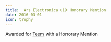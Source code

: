 ```yaml
---
title:  Ars Electronica u19 Honorary Mention
date: 2016-03-01
icon: trophy
---
```


Awarded for [Teem](/teem) with a Honorary Mention
